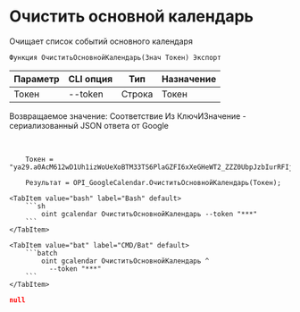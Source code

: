 ﻿---
sidebar_position: 4
---

# Очистить основной календарь
 Очищает список событий основного календаря



`Функция ОчиститьОсновнойКалендарь(Знач Токен) Экспорт`

  | Параметр | CLI опция | Тип | Назначение |
  |-|-|-|-|
  | Токен | --token | Строка | Токен |

  
  Возвращаемое значение:   Соответствие Из КлючИЗначение - сериализованный JSON ответа от Google

<br/>




```bsl title="Пример кода"
    Токен = "ya29.a0AcM612wD1Uh1izWoUeXoBTM33TS6PlaGZFI6xXeGHeWT2_ZZZ0UbpJzbIurRFIjYKBnh4ZJ0HEgC9HNppTpTV6hgI7ZOwZO6J5KZlEbzH...";

    Результат = OPI_GoogleCalendar.ОчиститьОсновнойКалендарь(Токен);
```
    

 <Tabs>
  
    <TabItem value="bash" label="Bash" default>
        ```sh
            oint gcalendar ОчиститьОсновнойКалендарь --token "***"
        ```
    </TabItem>
  
    <TabItem value="bat" label="CMD/Bat" default>
        ```batch
            oint gcalendar ОчиститьОсновнойКалендарь ^
              --token "***"
        ```
    </TabItem>
</Tabs>


```json title="Результат"
null
```
